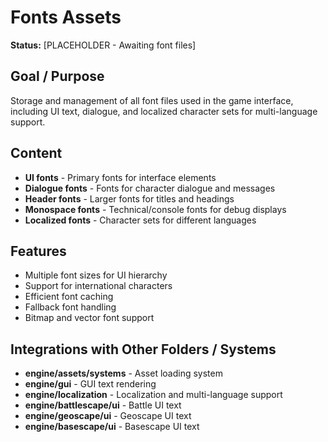 # Fonts Assets

**Status:** [PLACEHOLDER - Awaiting font files]

## Goal / Purpose
Storage and management of all font files used in the game interface, including UI text, dialogue, and localized character sets for multi-language support.

## Content
- **UI fonts** - Primary fonts for interface elements
- **Dialogue fonts** - Fonts for character dialogue and messages
- **Header fonts** - Larger fonts for titles and headings
- **Monospace fonts** - Technical/console fonts for debug displays
- **Localized fonts** - Character sets for different languages

## Features
- Multiple font sizes for UI hierarchy
- Support for international characters
- Efficient font caching
- Fallback font handling
- Bitmap and vector font support

## Integrations with Other Folders / Systems
- **engine/assets/systems** - Asset loading system
- **engine/gui** - GUI text rendering
- **engine/localization** - Localization and multi-language support
- **engine/battlescape/ui** - Battle UI text
- **engine/geoscape/ui** - Geoscape UI text
- **engine/basescape/ui** - Basescape UI text

